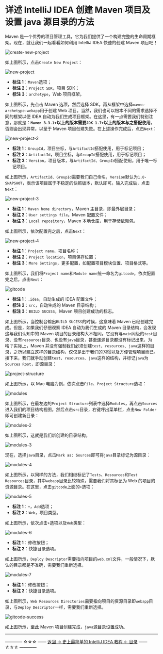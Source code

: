 # 详述 IntelliJ IDEA 创建 Maven 项目及设置 java 源目录的方法

Maven 是一个优秀的项目管理工具，它为我们提供了一个构建完整的生命周期框架。现在，就让我们一起看看如何利用 IntelliJ IDEA 快速的创建 Maven 项目吧！

![create-new-project](https://github.com/guobinhit/intellij-idea-tutorial/blob/master/images/maven-project/create-new-project.png)

如上图所示，点击`Create New Project`：

![new-project](https://github.com/guobinhit/intellij-idea-tutorial/blob/master/images/maven-project/new-project.png)

- **标注 1**：`Maven`选项；
- **标注 2**：`Project SDK`，项目 SDK；
- **标注 3**：`archetype`，Web 项目框架。

如上图所示，先点击 Maven 选项，然后选择 SDK，再从框架中选择`maven-archetype-webapp`用于创建 Web 项目。当然，我们也可以根本不同的需求选择不同的框架以便 IDEA 自动为我们生成项目框架。在这里，有一点需要我们特别注意，那就是：**`Maven 3.3.1+`以上的版本需要`JDK 1.7+`以上的版本与之搭配使用**，否则会出现异常，以至于 Maven 项目创建失败。在上述操作完成后，点击`Next`：

![new-project-2](https://github.com/guobinhit/intellij-idea-tutorial/blob/master/images/maven-project/new-project-2.png)

- **标注 1**：`GroupId`，项目坐标，与`ArtifactId`搭配使用，用于标记项目；
- **标注 2**：`ArtifactId`，项目坐标，与`GroupId`搭配使用，用于标记项目；
- **标注 3**：`Version`，项目版本，与`ArtifactId`、`GroupId`搭配使用，用于唯一标记项目。

如上图所示，`ArtifactId`、`GroupId`需要我们自己命名，`Version`默认为`1.0-SNAPSHOT`，表示该项目属于不稳定的快照版本，默认即可。输入完成后，点击`Next`：

![new-project-3](https://github.com/guobinhit/intellij-idea-tutorial/blob/master/images/maven-project/new-project-3.png)

- **标注 1**：`Maven home directory`，Maven 主目录，即最外层目录；
- **标注 2**：`User settings file`，Maven 配置文件；
- **标注 3**：`Local repository`，Maven 本地仓库，用于存储依赖包。

如上图所示，依次配置完之后，点击`Next`：

![new-project-4](https://github.com/guobinhit/intellij-idea-tutorial/blob/master/images/maven-project/new-project-4.png)

- **标注 1**：`Project name`，项目名称；
- **标注 2**：`Project location`，项目保存位置；
- **标注 3**：`More Settings`，更多配置，如配置项目模块位置、项目格式等。

如上图所示，我们将`Project name`和`Module name`统一命名为`gitcode`，依次配置完之后，点击`Next`：

![gitcode](https://github.com/guobinhit/intellij-idea-tutorial/blob/master/images/maven-project/gitcode.png)

- **标注 1**：`.idea`，自动生成的 IDEA 配置文件；
- **标注 2**：`src`，自动生成的 Maven 目录结构；
- **标注 3**：`BUILD SUCESS`，Maven 项目创建成功的标志。

如上图所示，当控制台输出`BUILD SUCESS`的时候，这意味着 Maven 已经创建完成。但是，如果我们仔细观察 IDEA 自动为我们生成的 Maven 目录结构，会发现这与我们认知中的 Maven 项目的目录结构大不相同，它没有与`main`同级的`test`目录、没有`resources`目录、也没有`java`目录，甚至连源目录都没有标记出来，为啥？实际上，Maven 并没有强制我们必须创建`test`、`resources`、`java`这样的目录，之所以建立这样的目录结构，仅仅是出于我们的习惯以及方便管理项目而已。接下来，我们就手动创建`test`、`resources`、`java`这样的结构，并标记`java`为`Sources Root`，即源目录：

![project-structure](https://github.com/guobinhit/intellij-idea-tutorial/blob/master/images/maven-project/project-structure.png)

如上图所示，以 Mac 电脑为例，依次点击`File`、`Project Structure`选项：

![modules](https://github.com/guobinhit/intellij-idea-tutorial/blob/master/images/maven-project/modules.png)

如上图所示，在最左边的`Project Structure`列表中选择`Modules`，再点击`Sources`进入我们的项目结构视图，然后点击`src`目录，右键呼出菜单栏，点击`New Folder`即可创建新目录：

![modules-2](https://github.com/guobinhit/intellij-idea-tutorial/blob/master/images/maven-project/modules-2.png)

如上图所示，这就是我们新创建的目录结构。

![modules-3](https://github.com/guobinhit/intellij-idea-tutorial/blob/master/images/maven-project/modules-3.png)

现在，选择`java`目录，点击`Mark as: Sources`即可将`java`目录标记为源目录：

![modules-4](https://github.com/guobinhit/intellij-idea-tutorial/blob/master/images/maven-project/modules-4.png)

如上图所示，以同样的方法，我们相继标记了`Tests`、`Resources`和`Test Resources`目录，其中`webapp`目录比较特殊，需要我们将其标记为 Web 的项目的资源目录。在这里，点击`gitcode`上面的`+`选项：

![modules-5](https://github.com/guobinhit/intellij-idea-tutorial/blob/master/images/maven-project/modules-5.png)

- **标注 1**：`+`，`Add`选项；
- **标注 2**：`Web`，项目类型。

如上图所示，依次点击`+`选项以及`Web`类型：

![modules-6](https://github.com/guobinhit/intellij-idea-tutorial/blob/master/images/maven-project/modules-6.png)

- **标注 1**：修改按钮；
- **标注 2**：快捷目录选项。

如上图所示，`Deploy Descriptor`需要指向项目的`web.xml`文件，一般情况下，默认的目录都是不准确，需要我们重新选择。

![modules-7](https://github.com/guobinhit/intellij-idea-tutorial/blob/master/images/maven-project/modules-7.png)

- **标注 1**：修改按钮；
- **标注 2**：快捷目录选项。

如上图所示，`Web Resources Directories`需要指向项目的资源目录即`webapp`目录，与`Deploy Descriptor`一样，需要我们重新选择。

![gitcode-success](https://github.com/guobinhit/intellij-idea-tutorial/blob/master/images/maven-project/gitcode-success.png)

如上图所示，至此 Maven 项目创建完成，`java`源目录设置成功。

----------
———— ☆☆☆ —— [返回 -> 史上最简单的 IntelliJ IDEA 教程 <- 目录](https://github.com/guobinhit/intellij-idea-tutorial/blob/master/README.md) —— ☆☆☆ ————

